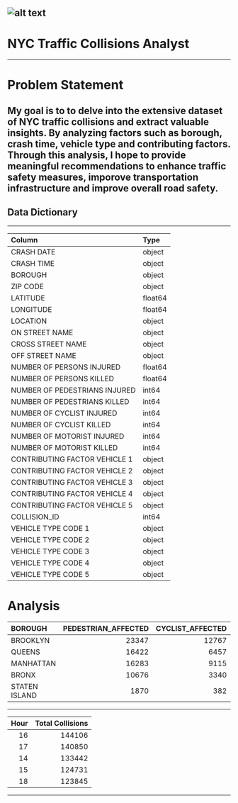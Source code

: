 ![alt text](https://cdn.dribbble.com/users/1144020/screenshots/2775331/dude_s-car-accident.gif)
---
# NYC Traffic Collisions Analyst
---
# Problem Statement

My goal is to to delve into the extensive dataset of NYC traffic collisions and extract valuable insights. By analyzing factors such as borough, crash time, vehicle type and contributing factors. Through this analysis, I hope to provide meaningful recommendations to enhance traffic safety measures, imporove transportation infrastructure and improve overall road safety.
---
## Data Dictionary
---
| Column                        | Type    |
|:------------------------------|:--------|
| CRASH DATE                    | object  |
| CRASH TIME                    | object  |
| BOROUGH                       | object  |
| ZIP CODE                      | object  |
| LATITUDE                      | float64 |
| LONGITUDE                     | float64 |
| LOCATION                      | object  |
| ON STREET NAME                | object  |
| CROSS STREET NAME             | object  |
| OFF STREET NAME               | object  |
| NUMBER OF PERSONS INJURED     | float64 |
| NUMBER OF PERSONS KILLED      | float64 |
| NUMBER OF PEDESTRIANS INJURED | int64   |
| NUMBER OF PEDESTRIANS KILLED  | int64   |
| NUMBER OF CYCLIST INJURED     | int64   |
| NUMBER OF CYCLIST KILLED      | int64   |
| NUMBER OF MOTORIST INJURED    | int64   |
| NUMBER OF MOTORIST KILLED     | int64   |
| CONTRIBUTING FACTOR VEHICLE 1 | object  |
| CONTRIBUTING FACTOR VEHICLE 2 | object  |
| CONTRIBUTING FACTOR VEHICLE 3 | object  |
| CONTRIBUTING FACTOR VEHICLE 4 | object  |
| CONTRIBUTING FACTOR VEHICLE 5 | object  |
| COLLISION_ID                  | int64   |
| VEHICLE TYPE CODE 1           | object  |
| VEHICLE TYPE CODE 2           | object  |
| VEHICLE TYPE CODE 3           | object  |
| VEHICLE TYPE CODE 4           | object  |
| VEHICLE TYPE CODE 5           | object  |

# Analysis
| BOROUGH       |   PEDESTRIAN_AFFECTED |   CYCLIST_AFFECTED |   MOTORIST_AFFECTED |
|:--------------|----------------------:|-------------------:|--------------------:|
| BROOKLYN      |                 23347 |              12767 |               77505 |
| QUEENS        |                 16422 |               6457 |               67167 |
| MANHATTAN     |                 16283 |               9115 |               24107 |
| BRONX         |                 10676 |               3340 |               35784 |
| STATEN ISLAND |                  1870 |                382 |               11548 |
---
|   Hour |   Total Collisions |
|-------:|-------------------:|
|     16 |             144106 |
|     17 |             140850 |
|     14 |             133442 |
|     15 |             124731 |
|     18 |             123845 |
---
